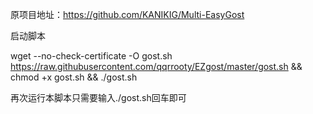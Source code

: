 原项目地址：https://github.com/KANIKIG/Multi-EasyGost

启动脚本

wget --no-check-certificate -O gost.sh https://raw.githubusercontent.com/qqrrooty/EZgost/master/gost.sh && chmod +x gost.sh && ./gost.sh

再次运行本脚本只需要输入./gost.sh回车即可

